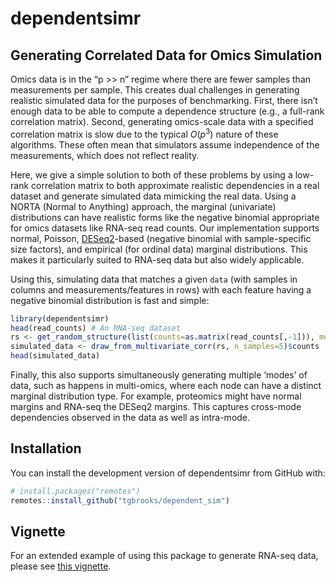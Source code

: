 
<!-- README.md is generated from README.Rmd. Please edit that file -->

# dependentsimr

## Generating Correlated Data for Omics Simulation

Omics data is in the “p \>\> n” regime where there are fewer samples
than measurements per sample. This creates dual challenges in generating
realistic simulated data for the purposes of benchmarking. First, there
isn’t enough data to be able to compute a dependence structure (e.g., a
full-rank correlation matrix). Second, generating omics-scale data with
a specified correlation matrix is slow due to the typical $O(p^3)$
nature of these algorithms. These often mean that simulators assume
independence of the measurements, which does not reflect reality.

Here, we give a simple solution to both of these problems by using a
low-rank correlation matrix to both approximate realistic dependencies
in a real dataset and generate simulated data mimicking the real data.
Using a NORTA (Normal to Anything) approach, the marginal (univariate)
distributions can have realistic forms like the negative binomial
appropriate for omics datasets like RNA-seq read counts. Our
implementation supports normal, Poisson,
[DESeq2](https://bioconductor.org/packages/release/bioc/html/DESeq2.html)-based
(negative binomial with sample-specific size factors), and empirical
(for ordinal data) marginal distributions. This makes it particularly
suited to RNA-seq data but also widely applicable.

Using this, simulating data that matches a given `data` (with samples in
columns and measurements/features in rows) with each feature having a
negative binomial distribution is fast and simple:

``` r
library(dependentsimr)
head(read_counts) # An RNA-seq dataset
rs <- get_random_structure(list(counts=as.matrix(read_counts[,-1])), method="pca", rank=2, type="DESeq2")
simulated_data <- draw_from_multivariate_corr(rs, n_samples=5)$counts
head(simulated_data)
```

Finally, this also supports simultaneously generating multiple ‘modes’
of data, such as happens in multi-omics, where each node can have a
distinct marginal distribution type. For example, proteomics might have
normal margins and RNA-seq the DESeq2 margins. This captures cross-mode
dependencies observed in the data as well as intra-mode.

## Installation

You can install the development version of dependentsimr from GitHub
with:

``` r
# install.packages("remotes")
remotes::install_github("tgbrooks/dependent_sim")
```

## Vignette

For an extended example of using this package to generate RNA-seq data,
please see [this
vignette](https://html-preview.github.io/?url=https://github.com/tgbrooks/dependentsimr/blob/main/doc/simulate_data.html).
